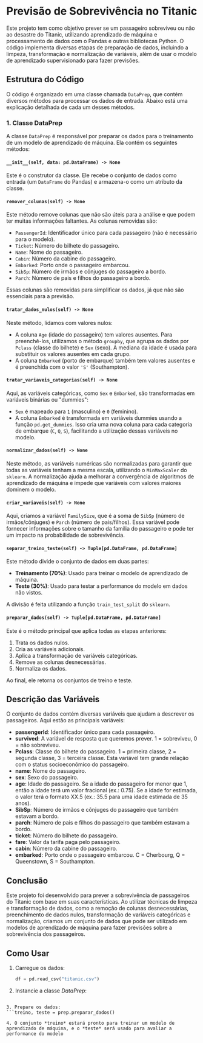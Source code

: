 # Previsão de Sobrevivência no Titanic

Este projeto tem como objetivo prever se um passageiro sobreviveu ou não ao desastre do Titanic, utilizando aprendizado de máquina e processamento de dados com o Pandas e outras bibliotecas Python. O código implementa diversas etapas de preparação de dados, incluindo a limpeza, transformação e normalização de variáveis, além de usar o modelo de aprendizado supervisionado para fazer previsões.

## Estrutura do Código

O código é organizado em uma classe chamada `DataPrep`, que contém diversos métodos para processar os dados de entrada. Abaixo está uma explicação detalhada de cada um desses métodos.

### 1. **Classe DataPrep**

A classe `DataPrep` é responsável por preparar os dados para o treinamento de um modelo de aprendizado de máquina. Ela contém os seguintes métodos:

#### **`__init__(self, data: pd.DataFrame) -> None`**
Este é o construtor da classe. Ele recebe o conjunto de dados como entrada (um `DataFrame` do Pandas) e armazena-o como um atributo da classe.

#### **`remover_colunas(self) -> None`**
Este método remove colunas que não são úteis para a análise e que podem ter muitas informações faltantes. As colunas removidas são:
- `PassengerId`: Identificador único para cada passageiro (não é necessário para o modelo).
- `Ticket`: Número do bilhete do passageiro.
- `Name`: Nome do passageiro.
- `Cabin`: Número da cabine do passageiro.
- `Embarked`: Porto onde o passageiro embarcou.
- `SibSp`: Número de irmãos e cônjuges do passageiro a bordo.
- `Parch`: Número de pais e filhos do passageiro a bordo.

Essas colunas são removidas para simplificar os dados, já que não são essenciais para a previsão.

#### **`tratar_dados_nulos(self) -> None`**
Neste método, lidamos com valores nulos:
- A coluna `Age` (idade do passageiro) tem valores ausentes. Para preenchê-los, utilizamos o método `groupby`, que agrupa os dados por `Pclass` (classe do bilhete) e `Sex` (sexo). A mediana da idade é usada para substituir os valores ausentes em cada grupo.
- A coluna `Embarked` (porto de embarque) também tem valores ausentes e é preenchida com o valor `'S'` (Southampton).

#### **`tratar_variaveis_categorias(self) -> None`**
Aqui, as variáveis categóricas, como `Sex` e `Embarked`, são transformadas em variáveis binárias ou "dummies":
- `Sex` é mapeado para `1` (masculino) e `0` (feminino).
- A coluna `Embarked` é transformada em variáveis dummies usando a função `pd.get_dummies`. Isso cria uma nova coluna para cada categoria de embarque (`C`, `Q`, `S`), facilitando a utilização dessas variáveis no modelo.

#### **`normalizar_dados(self) -> None`**
Neste método, as variáveis numéricas são normalizadas para garantir que todas as variáveis tenham a mesma escala, utilizando o `MinMaxScaler` do `sklearn`. A normalização ajuda a melhorar a convergência de algoritmos de aprendizado de máquina e impede que variáveis com valores maiores dominem o modelo.

#### **`criar_variaveis(self) -> None`**
Aqui, criamos a variável `FamilySize`, que é a soma de `SibSp` (número de irmãos/cônjuges) e `Parch` (número de pais/filhos). Essa variável pode fornecer informações sobre o tamanho da família do passageiro e pode ter um impacto na probabilidade de sobrevivência.

#### **`separar_treino_teste(self) -> Tuple[pd.DataFrame, pd.DataFrame]`**
Este método divide o conjunto de dados em duas partes:
- **Treinamento (70%)**: Usado para treinar o modelo de aprendizado de máquina.
- **Teste (30%)**: Usado para testar a performance do modelo em dados não vistos.

A divisão é feita utilizando a função `train_test_split` do `sklearn`.

#### **`preparar_dados(self) -> Tuple[pd.DataFrame, pd.DataFrame]`**
Este é o método principal que aplica todas as etapas anteriores:
1. Trata os dados nulos.
2. Cria as variáveis adicionais.
3. Aplica a transformação de variáveis categóricas.
4. Remove as colunas desnecessárias.
5. Normaliza os dados.

Ao final, ele retorna os conjuntos de treino e teste.

## Descrição das Variáveis

O conjunto de dados contém diversas variáveis que ajudam a descrever os passageiros. Aqui estão as principais variáveis:

- **passengerId**: Identificador único para cada passageiro.
- **survived**: A variável de resposta que queremos prever. 1 = sobreviveu, 0 = não sobreviveu.
- **Pclass**: Classe do bilhete do passageiro. 1 = primeira classe, 2 = segunda classe, 3 = terceira classe. Esta variável tem grande relação com o status socioeconômico do passageiro.
- **name**: Nome do passageiro.
- **sex**: Sexo do passageiro.
- **age**: Idade do passageiro. Se a idade do passageiro for menor que 1, então a idade terá um valor fracional (ex.: 0.75). Se a idade for estimada, o valor terá o formato XX.5 (ex.: 35.5 para uma idade estimada de 35 anos).
- **SibSp**: Número de irmãos e cônjuges do passageiro que também estavam a bordo.
- **parch**: Número de pais e filhos do passageiro que também estavam a bordo.
- **ticket**: Número do bilhete do passageiro.
- **fare**: Valor da tarifa paga pelo passageiro.
- **cabin**: Número da cabine do passageiro.
- **embarked**: Porto onde o passageiro embarcou. C = Cherbourg, Q = Queenstown, S = Southampton.

## Conclusão

Este projeto foi desenvolvido para prever a sobrevivência de passageiros do Titanic com base em suas características. Ao utilizar técnicas de limpeza e transformação de dados, como a remoção de colunas desnecessárias, preenchimento de dados nulos, transformação de variáveis categóricas e normalização, criamos um conjunto de dados que pode ser utilizado em modelos de aprendizado de máquina para fazer previsões sobre a sobrevivência dos passageiros.

## Como Usar

1. Carregue os dados:
   ```python
   df = pd.read_csv("titanic.csv")

2. Instancie a classe *DataPrep*:
  ```prep = DataPrep(data=df)

3. Prepare os dados:
  ```treino, teste = prep.preparar_dados()

4. O conjunto *treino* estará pronto para treinar um modelo de aprendizado de máquina, e o *teste* será usado para avaliar a performance do modelo